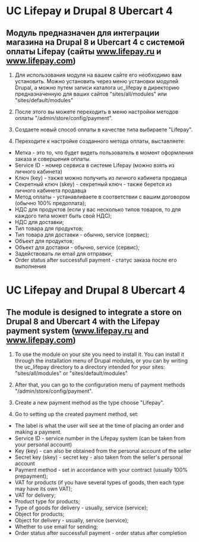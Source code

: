 # UC Lifepay и Drupal 8 Ubercart 4

## Модуль предназначен для интеграции магазина на Drupal 8 и Ubercart 4 с системой оплаты Lifepay (сайты www.lifepay.ru и www.lifepay.com)

1. Для использования модуля на вашем сайте его необходимо вам установить. Можно установить через меню установки модулей Drupal, а можно путем записи каталога uc_lifepay в директорию предназначенную для ваших сайтов "sites/all/modules" или "sites/default/modules"

2. После этого вы можете переходить в меню настройки методов оплаты "/admin/store/config/payment". 

3. Создаете новый способ оплаты в качестве типа выбираете "Lifepay". 

4. Переходите к настройке созданного метода оплаты, выставляете: 
- Метка - это то, что будет видеть пользователь в момент оформления заказа и совершения оплаты. 
- Service ID - номер сервиса в системе Lifepay (можно взять из личного кабинета)
- Ключ (key) - также можно получить из личного кабинета продавца
- Секретный ключ (skey) - секретный ключ - также берется из личного кабинета продавца
- Метод оплаты - устанавливаете в соответствии с вашим договором (обычно 100% предоплата);
- НДС для продуктов (если у вас несколько типов товаров, то для каждого типа может быть свой НДС);
- НДС для доставки;
- Тип товара для продуктов;
- Тип товара для доставки - обычно, service (сервис); 
- Объект для продуктов;
- Объект для доставки - обычно, service (сервис);
- Задействовать ли email для отправки;
- Order status after successfull payment - статус заказа после его выполнения



# UC Lifepay and Drupal 8 Ubercart 4

## The module is designed to integrate a store on Drupal 8 and Ubercart 4 with the Lifepay payment system (www.lifepay.ru and www.lifepay.com)

1. To use the module on your site you need to install it. You can install it through the installation menu of Drupal modules, or you can by writing the uc_lifepay directory to a directory intended for your sites: "sites/all/modules" or "sites/default/modules"

2. After that, you can go to the configuration menu of payment methods "/admin/store/config/payment".

3. Create a new payment method as the type choose "Lifepay".

4. Go to setting up the created payment method, set:
- The label is what the user will see at the time of placing an order and making a payment.
- Service ID - service number in the Lifepay system (can be taken from your personal account)
- Key (key) - can also be obtained from the personal account of the seller
- Secret key (skey) - secret key - also taken from the seller's personal account
- Payment method - set in accordance with your contract (usually 100% prepayment);
- VAT for products (if you have several types of goods, then each type may have its own VAT);
- VAT for delivery;
- Product type for products;
- Type of goods for delivery - usually, service (service);
- Object for products;
- Object for delivery - usually, service (service);
- Whether to use email for sending;
- Order status after successfull payment - order status after completion